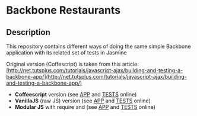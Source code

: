 # Backbone Restaurants #

## Description ##

This repository contains different ways of doing the same simple Backbone application with its related set of tests in Jasmine

Original version (Coffescript) is taken from this article:
[http://net.tutsplus.com/tutorials/javascript-ajax/building-and-testing-a-backbone-app/](http://net.tutsplus.com/tutorials/javascript-ajax/building-and-testing-a-backbone-app/)

- **Coffeescript** version (see [APP](http://juanmaguitar.github.com/tutsplus_backbone/coffeescript/) and [TESTS](http://juanmaguitar.github.com/tutsplus_backbone/coffeescript/SpecRunner.html) online)
- **VanillaJS** (raw JS) version (see [APP](http://juanmaguitar.github.com/tutsplus_backbone/vanillaJS/) and [TESTS](http://juanmaguitar.github.com/tutsplus_backbone/vanillaJS/SpecRunner.html) online)
- **Modular JS** with require and (see [APP](http://juanmaguitar.github.com/tutsplus_backbone/modular/) and [TESTS](http://juanmaguitar.github.com/tutsplus_backbone/modular/js/tests/SpecRunner.html) online) 